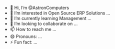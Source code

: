 - 👋 Hi, I’m @AstronComputers
- 👀 I’m interested in Open Source ERP Solutions ...
- 🌱 I’m currently learning Management ...
- 💞️ I’m looking to collaborate on ...
- 📫 How to reach me ...
- 😄 Pronouns: ...
- ⚡ Fun fact: ...

<!---
AstronComputers/AstronComputers is a ✨ special ✨ repository because its `README.md` (this file) appears on your GitHub profile.
You can click the Preview link to take a look at your changes.
--->
